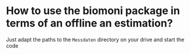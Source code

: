 # How to use the biomoni package in terms of an offline an estimation?

Just adapt the paths to the `Messdaten` directory on your drive and start the code